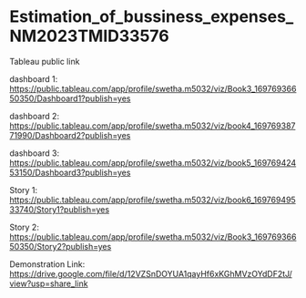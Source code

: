# Estimation_of_bussiness_expenses_NM2023TMID33576

Tableau public link

dashboard 1:
https://public.tableau.com/app/profile/swetha.m5032/viz/Book3_16976936650350/Dashboard1?publish=yes

dashboard 2:
https://public.tableau.com/app/profile/swetha.m5032/viz/book4_16976938771990/Dashboard2?publish=yes 

dashboard 3:
https://public.tableau.com/app/profile/swetha.m5032/viz/book5_16976942453150/Dashboard3?publish=yes

Story 1:
https://public.tableau.com/app/profile/swetha.m5032/viz/book6_16976949533740/Story1?publish=yes 

Story 2:
https://public.tableau.com/app/profile/swetha.m5032/viz/Book3_16976936650350/Story2?publish=yes 

Demonstration Link:
https://drive.google.com/file/d/12VZSnDOYUA1qayHf6xKGhMVzOYdDF2tJ/view?usp=share_link
